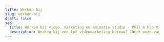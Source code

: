 ```yaml
---
title: Werken bij
slug: werken-bij
draft: false
seo:
  title: Werken bij video, marketing en animatie studio - Phil & Flo Videomarketing
  description: Werken bij een tof videomarketing bureau? Check onze vacatures! Werken bij Phil & Flo Videomarketing
---
```

